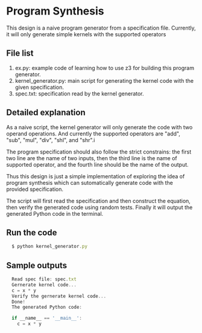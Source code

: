 Program Synthesis
=========================================================

This design is a naive program generator from a specification file. Currently, it will only generate simple kernels with the supported operators <br />

## File list
1. ex.py: example code of learning how to use z3 for building this program generator.
2. kernel_generator.py: main script for generating the kernel code with the given specification.
3. spec.txt: specification read by the kernel generator.

## Detailed explanation
As a naive script, the kernel generator will only generate the code with two operand operations. And currently the supported operators are "add", "sub", "mul", "div", "shl", and "shr".i <br/> 

The program specification should also follow the strict constrains: the first two line are the name of two inputs, then the third line is the name of supported operator, and the fourth line should be the name of the output. <br/> 

Thus this design is just a simple implementation of exploring the idea of program synthesis which can sutomatically generate code with the provided specification.<br/>

The script will first read the specification and then construct the equation, then verify the generated code using random tests. Finally it will output the generated Python code in the terminal. <br/>

## Run the code
```javascript
  $ python kernel_generator.py
```

## Sample outputs
```javascript
  Read spec file: spec.txt
  Gernerate kernel code...
  c = x * y
  Verify the gernerate kernel code...
  Done!
  The generated Python code: 

  if __name__ == '__main__':
    c = x * y

```

